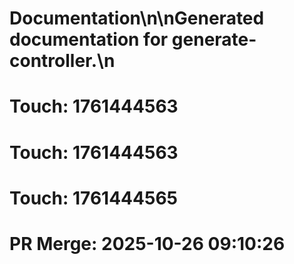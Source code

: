 # Documentation\n\nGenerated documentation for generate-controller.\n

# Touch: 1761444563

# Touch: 1761444563

# Touch: 1761444565

# PR Merge: 2025-10-26 09:10:26
